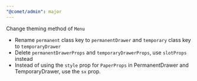 ```yaml
---
"@comet/admin": major
---
```


Change theming method of `Menu`

-   Rename `permanent` class key to `permanentDrawer` and `temporary` class key to `temporaryDrawer`
-   Delete `permanentDrawerProps` and `temporaryDrawerProps`, use `slotProps` instead
-   Instead of using the `style` prop for `PaperProps` in PermanentDrawer and TemporaryDrawer, use the `sx` prop.
